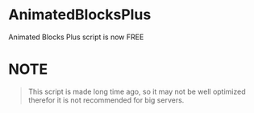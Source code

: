 # AnimatedBlocksPlus
Animated Blocks Plus script is now FREE


# NOTE
> This script is made long time ago, so it may not be well optimized therefor it is not recommended for big servers.
